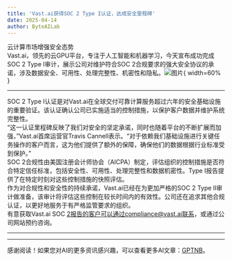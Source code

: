 ```yaml
---
title: 'Vast.ai获得SOC 2 Type I认证，达成安全里程碑'
date: 2025-04-14
author: ByteAILab
---
```


云计算市场增强安全态势  
Vast.ai，领先的云GPU平台，专注于人工智能和机器学习，今天宣布成功完成SOC 2 Type I审计，展示公司对维护符合SOC 2合规要求的强大安全协议的承诺，涉及数据安全、可用性、处理完整性、机密性和隐私。![图片](https://ai-techpark.com/wp-content/uploads/Vast.jpg){ width=60% }

---
  
SOC 2 Type I认证是对Vast.ai在全球交付可靠计算服务超过六年的安全基础设施的重要验证。该认证确认公司已实施适当的控制措施，以保护客户数据并维护系统完整性。  
“这一认证里程碑反映了我们对安全的坚定承诺，同时也随着平台的不断扩展而加强，”Vast.ai首席运营官Travis Cannell表示。“对于依赖我们基础设施进行关键任务操作的客户而言，这为他们提供了额外的保障，确保他们的数据根据行业标准受到保护。”  
SOC 2合规性由美国注册会计师协会（AICPA）制定，评估组织的控制措施是否符合特定信任标准，包括安全性、可用性、处理完整性和数据机密性。Type I报告提供了在特定时刻对这些控制措施的快照评估。  
作为对合规性和安全性的持续承诺，Vast.ai已经在为更加严格的SOC 2 Type II审计做准备，该审计将评估这些控制在较长时间内的有效性。公司还在追求其他合规认证，以更好地服务于有严格监管要求的组织。  
有意获取Vast.ai SOC 2报告的客户可以通过compliance@vast.ai联系，或通过公司网站预约咨询。

---
---
感谢阅读！如果您对AI的更多资讯感兴趣，可以查看更多AI文章：[GPTNB](https://gptnb.com)。